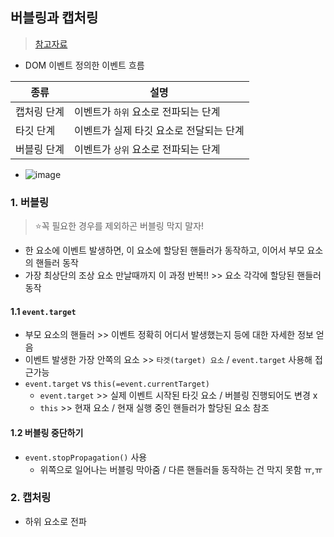## 버블링과 캡처링
> [참고자료](https://ko.javascript.info/bubbling-and-capturing)
- DOM 이벤트 정의한 이벤트 흐름


|종류|설명|
|----------|--------------|
|캡처링 단계|이벤트가 `하위` 요소로 전파되는 단계|
|타깃 단계|이벤트가 실제 타깃 요소로 전달되는 단계|
|버블링 단계|이벤트가 `상위` 요소로 전파되는 단계|

- ![image](https://user-images.githubusercontent.com/61215550/178401233-01c4d0b3-9895-47fe-85d4-893f30f54a2f.png)

### 1. 버블링
> ⭐꼭 필요한 경우를 제외하곤 버블링 막지 말자!
- 한 요소에 이벤트 발생하면, 이 요소에 할당된 핸들러가 동작하고, 이어서 부모 요소의 핸들러 동작
- 가장 최상단의 조상 요소 만날때까지 이 과정 반복!! >> 요소 각각에 할당된 핸들러 동작

#### 1.1 `event.target`
- 부모 요소의 핸들러 >> 이벤트 정확히 어디서 발생했는지 등에 대한 자세한 정보 얻음
- 이벤트 발생한 가장 안쪽의 요소 >> `타겟(target) 요소` / `event.target` 사용해 접근가능
- `event.target` vs `this(=event.currentTarget)` 
  - `event.target` >> 실제 이벤트 시작된 타깃 요소 / 버블링 진행되어도 변경 x
  - `this` >> 현재 요소 / 현재 실행 중인 핸들러가 할당된 요소 참조

#### 1.2 버블링 중단하기
- `event.stopPropagation()` 사용
  - 위쪽으로 일어나는 버블링 막아줌 / 다른 핸들러들 동작하는 건 막지 못함 ㅠ,ㅠ

### 2. 캡처링
- 하위 요소로 전파
